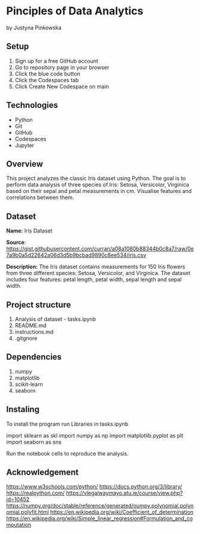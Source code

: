 # Pinciples of Data Analytics

by Justyna Pinkowska

## Setup

1. Sign up for a free GitHub account
2. Go to repository page in your browser
3. Click the blue code button
4. Click the Codespaces tab
5. Click Create New Codespace on main

## Technologies

- Python
- Git
- GitHub
- Codespaces
- Jupyter

## Overview
This project analyzes the classic Iris dataset using Python. The goal is to perform data analysis of three species of Iris: Setosa, Versicolor, Virginica based on their sepal and petal measurements in cm. Visualise features and correlations between them.

## Dataset
**Name:** Iris Dataset

**Source**: https://gist.githubusercontent.com/curran/a08a1080b88344b0c8a7/raw/0e7a9b0a5d22642a06d3d5b9bcbad9890c8ee534/iris.csv

**Description:** The Iris dataset contains measurements for 150 Iris flowers from three different species: Setosa, Versicolor, and Virginica. The dataset includes four features: petal length, petal width, sepal length and sepal width.

## Project structure
1. Analysis of dataset - tasks.ipynb
2. README.md
3. instructions.md
4. .gitgnore

## Dependencies
1. numpy
2. matplotlib
3. scikit-learn
4. seaborn

## Instaling
To install the program run Libraries in tasks.ipynb

import sklearn as skl
import numpy as np
import matplotlib.pyplot as plt
import seaborn as sns

Run the notebook cells to reproduce the analysis.

## Acknowledgement
https://www.w3schools.com/python/
https://docs.python.org/3/library/
https://realpython.com/
https://vlegalwaymayo.atu.ie/course/view.php?id=10452
https://numpy.org/doc/stable/reference/generated/numpy.polynomial.polynomial.polyfit.html
https://en.wikipedia.org/wiki/Coefficient_of_determination
https://en.wikipedia.org/wiki/Simple_linear_regression#Formulation_and_computation